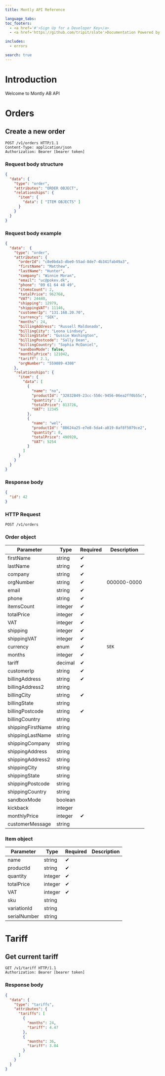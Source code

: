 ```yaml
---
title: Montly API Reference

language_tabs:
toc_footers:
  - <a href='#'>Sign Up for a Developer Key</a>
  - <a href='https://github.com/tripit/slate'>Documentation Powered by Slate</a>

includes:
  - errors

search: true
---
```


# Introduction

Welcome to Montly AB API

# Orders

## Create a new order

```http
POST /v1/orders HTTP/1.1
Content-Type: application/json
Authorization: Bearer [bearer token]
```

<div class="move-right">
  <h3>Request body structure</h3>
</div>

```json
{
  "data": {
    "type": "order",
    "attributes": "ORDER OBJECT",
    "relationships": {  
      "item": {  
        "data": [ "ITEM OBJECTS" ]
      }
    }
  }
}
```

<div class="move-right">
  <h3>Request body example</h3>
</div>

```json
{
  "data":  {  
    "type": "order",
    "attributes": {  
      "orderId": "c8e0bda3-dbe0-55ad-8de7-4b341fab49a3",
      "firstName": "Matthew",
      "lastName": "Hunter",
      "company": "Winnie Moran",
      "email": "uc@pokev.dk",
      "phone": "09 61 64 48 49",
      "itemsCount": 2,
      "totalPrice": 962768,
      "VAT": 24440,
      "shipping": 12979,
      "shippingVAT": 11146,
      "customerIp": "131.168.20.70",
      "currency": "SEK",
      "months": 24,
      "billingAddress": "Russell Maldonado",
      "billingCity": "Leona Lindsey",
      "billingState": "Gussie Washington",
      "billingPostcode": "Sally Dean",
      "billingCountry": "Sophia McDaniel",
      "sandboxMode": false,
      "monthlyPrice": 121042,
      "tariff": 2.1,
      "orgNumber": "559089-4308"
    },
    "relationships": {  
      "item": {  
        "data": [  
          {  
            "name": "no",
            "productId": "32832849-23cc-550c-9456-06ea2ff0b55c",
            "quantity": 2,
            "totalPrice": 813726,
            "VAT": 12345
          },
          {  
            "name": "wel",
            "productId": "88624a25-e7e8-5da4-a819-8af8f5079ce2",
            "quantity": 8,
            "totalPrice": 490920,
            "VAT": 5254
          }
        ]
      }
    }
  }
}
```

<div class="move-right">
  <h3>Response body</h3>
</div>

```json
{
  "id": 42
}
```

### HTTP Request

`POST /v1/orders`

### Order object

Parameter | Type        | Required | Description
--------- | ----------- | -------- | -----------
firstName | string | ✔︎
lastName | string | ✔︎
company | string | ✔︎
orgNumber | string | ✔︎ | 000000-0000
email | string | ✔︎
phone | string | ✔︎
itemsCount | integer | ✔︎
totalPrice | integer | ✔︎
VAT | integer | ✔︎
shipping | integer | ✔︎
shippingVAT | integer | ✔︎
currency | enum | ✔︎ | `SEK`
months | integer | ✔︎ |
tariff | decimal | ✔︎ |
customerIp | string | ✔︎ |
billingAddress | string | ✔︎ |
billingAddress2 | string |
billingCity | string | ✔︎ |
billingState | string |
billingPostcode | string | ✔︎ |
billingCountry | string |
shippingFirstName | string |
shippingLastName | string |
shippingCompany | string |
shippingAddress | string |
shippingAddress2 | string |
shippingCity | string |
shippingState | string |
shippingPostcode | string |
shippingCountry | string |
sandboxMode | boolean |
kickback | integer |
monthlyPrice | integer | ✔︎ |
customerMessage | string |

### Item object

Parameter | Type        | Required | Description
--------- | ----------- | -------- | -----------
name | string | ✔︎ |
productId | string | ✔︎ |
quantity | integer | ✔︎ |
totalPrice | integer | ✔︎ |
VAT | integer | ✔︎ |
sku | string | |
variationId | string | |
serialNumber | string | |


# Tariff

## Get current tariff

```http
GET /v1/tariff HTTP/1.1
Authorization: Bearer [bearer token]
```

<div class="move-right">
  <h3>Response body</h3>
</div>

```json
{  
  "data": {  
    "type": "tariffs",
    "attributes": {  
      "tariffs": [  
        {  
          "months": 24,
          "tariff": 4.47
        },
        {  
          "months": 36,
          "tariff": 3.04
        }
      ]
    }
  }
}
```

